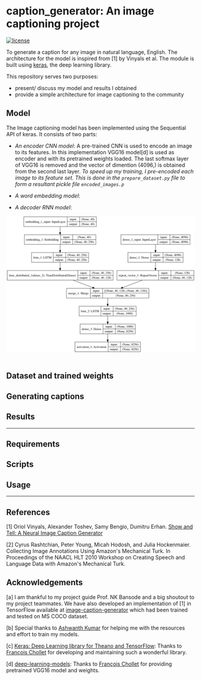 # caption_generator: An image captioning project
[![license](https://img.shields.io/github/license/mashape/apistatus.svg?maxAge=2592000)](https://github.com/anuragmishracse/caption_generator/blob/master/LICENSE)

To generate a caption for any image in natural language, English. The architecture for the model is inspired from [1] by Vinyals et al. The module is built using [keras](https://keras.io/), the deep learning library. 

This repository serves two purposes:
- present/ discuss my model and results I obtained
- provide a simple architecture for image captioning to the community

## Model 

The Image captioning model has been implemented using the Sequential API of keras. It consists of two parts:
- *An encoder CNN model*: A pre-trained CNN is used to encode an image to its features. In this implementation VGG16 model[d] is used as encoder and with its pretrained weights loaded. The last softmax layer of VGG16 is removed and the vector of dimention (4096,) is obtained from the second last layer. 
_To speed up my training, I pre-encoded each image to its feature set. This is done in the `prepare_dataset.py` file to form a resultant pickle file `encoded_images.p`_

- *A word embedding model*:

- *A decoder RNN model*:

<div align="center">
  <img src="vis/model.png"><br><br>
</div>

## Dataset and trained weights

## Generating captions

## Results

----------------------------------

## Requirements 

## Scripts 

## Usage

----------------------------------

## References 
[1] Oriol Vinyals, Alexander Toshev, Samy Bengio, Dumitru Erhan. [Show and Tell: A Neural Image Caption Generator](https://arxiv.org/pdf/1411.4555.pdf)

[2]	Cyrus Rashtchian, Peter Young, Micah Hodosh, and Julia Hockenmaier. Collecting Image Annotations Using Amazon's Mechanical Turk. In Proceedings of the NAACL HLT 2010 Workshop on Creating Speech and Language Data with Amazon's Mechanical Turk.


## Acknowledgements

[a] I am thankful to my project guide Prof. NK Bansode and a big shoutout to my project teammates. We have also developed an implementation of [1] in TensorFlow available at [image-caption-generator](https://github.com/neural-nuts/image-caption-generator) which had been trained and tested on MS COCO dataset.

[b] Special thanks to [Ashwanth Kumar](https://github.com/ashwanthkumar) for helping me with the resources and effort to train my models. 

[c] [Keras: Deep Learning library for Theano and TensorFlow](https://keras.io/): Thanks to [François Chollet](https://github.com/fchollet) for developing and maintaining such a wonderful library.

[d] [deep-learning-models](https://github.com/fchollet/deep-learning-models): Thanks to [François Chollet](https://github.com/fchollet) for providing pretrained VGG16 model and weights. 

